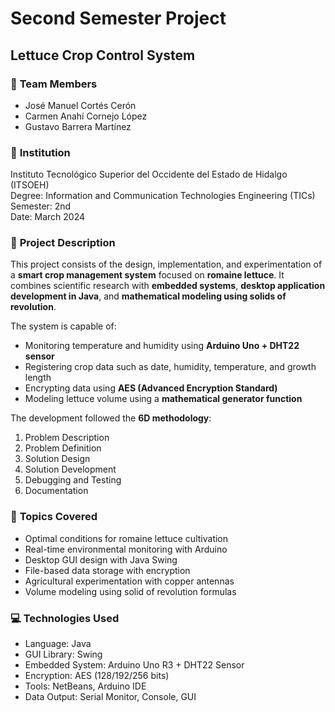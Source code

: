 # **Second Semester Project**
## **Lettuce Crop Control System**

### 👥 **Team Members**

- José Manuel Cortés Cerón  
- Carmen Anahí Cornejo López  
- Gustavo Barrera Martínez  

### 🏫 **Institution**
Instituto Tecnológico Superior del Occidente del Estado de Hidalgo (ITSOEH)  
Degree: Information and Communication Technologies Engineering (TICs)  
Semester: 2nd  
Date: March 2024  

### 📘 **Project Description**
This project consists of the design, implementation, and experimentation of a **smart crop management system** focused on **romaine lettuce**. It combines scientific research with **embedded systems**, **desktop application development in Java**, and **mathematical modeling using solids of revolution**.

The system is capable of:
- Monitoring temperature and humidity using **Arduino Uno + DHT22 sensor**
- Registering crop data such as date, humidity, temperature, and growth length
- Encrypting data using **AES (Advanced Encryption Standard)**
- Modeling lettuce volume using a **mathematical generator function**

The development followed the **6D methodology**:
1. Problem Description  
2. Problem Definition  
3. Solution Design  
4. Solution Development  
5. Debugging and Testing  
6. Documentation  

### 🧠 **Topics Covered**
- Optimal conditions for romaine lettuce cultivation  
- Real-time environmental monitoring with Arduino  
- Desktop GUI design with Java Swing  
- File-based data storage with encryption  
- Agricultural experimentation with copper antennas  
- Volume modeling using solid of revolution formulas  

### 💻 **Technologies Used**
- Language: Java  
- GUI Library: Swing  
- Embedded System: Arduino Uno R3 + DHT22 Sensor  
- Encryption: AES (128/192/256 bits)  
- Tools: NetBeans, Arduino IDE  
- Data Output: Serial Monitor, Console, GUI  

